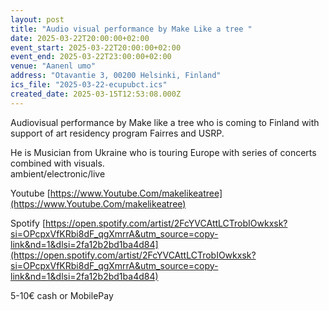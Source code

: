 ```yaml
---
layout: post
title: "Audio visual performance by Make Like a tree "
date: 2025-03-22T20:00:00+02:00
event_start: 2025-03-22T20:00:00+02:00
event_end: 2025-03-22T23:00:00+02:00
venue: "Aanenl umo"
address: "Otavantie 3, 00200 Helsinki, Finland"
ics_file: "2025-03-22-ecupubct.ics"
created_date: 2025-03-15T12:53:08.000Z
---
```


Audiovisual performance by Make like a tree who is coming to Finland with support of art residency program Fairres and USRP.  
  
He is Musician from Ukraine who is touring Europe with series of concerts combined with visuals.  
ambient/electronic/live  
  
Youtube [https://www.Youtube.Com/makelikeatree](https://www.Youtube.Com/makelikeatree)  
  
Spotify [https://open.spotify.com/artist/2FcYVCAttLCTrobIOwkxsk?si=OPcpxVfKRbi8dF_qgXmrrA&utm_source=copy-link&nd=1&dlsi=2fa12b2bd1ba4d84](https://open.spotify.com/artist/2FcYVCAttLCTrobIOwkxsk?si=OPcpxVfKRbi8dF_qgXmrrA&utm_source=copy-link&nd=1&dlsi=2fa12b2bd1ba4d84)  
  
 5-10€ cash or MobilePay
